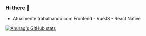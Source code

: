 ### Hi there 👋

- Atualmente trabalhando com Frontend - VueJS - React Native

[![Anurag's GitHub stats](https://github-readme-stats.vercel.app/api?username=JulianoRSousa)](https://github.com/JulianoRSousa/github-readme-stats)
